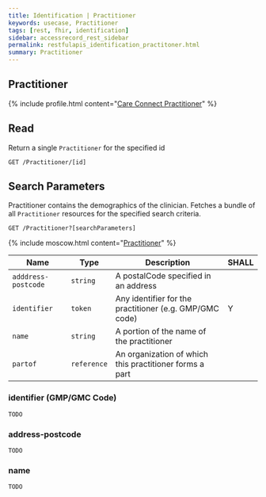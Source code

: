 ```yaml
---
title: Identification | Practitioner
keywords: usecase, Practitioner
tags: [rest, fhir, identification]
sidebar: accessrecord_rest_sidebar
permalink: restfulapis_identification_practitoner.html
summary: Practitioner
---
```


## Practitioner ##

{% include profile.html content="[Care Connect Practitioner](http://www.interopen.org/candidate-profiles/care-connect/CareConnect-Practitioner-1.html)" %}

## Read ##

Return a single `Practitioner` for the specified id

```http
GET /Practitioner/[id]
```

## Search Parameters ##

Practitioner contains the demographics of the clinician. Fetches a bundle of all `Practitioner` resources for the specified search criteria.

```http
GET /Practitioner?[searchParameters]
```

{% include moscow.html content="[Practitioner](https://www.hl7.org/fhir/DSTU2/practitioner.html#search)" %}

| Name | Type | Description | SHALL |
|------|------|-------------|-------|
| `adddress-postcode` | `string` | A postalCode specified in an address |  |
| `identifier` | `token` | 	Any identifier for the practitioner (e.g. GMP/GMC code) | Y |
| `name` | `string` | A portion of the name of the practitioner | |
| `partof` | `reference` | An organization of which this practitioner forms a part | |


### identifier (GMP/GMC Code) ###

```
TODO
```

### address-postcode

```
TODO
```

### name ###

```
TODO
```
